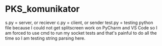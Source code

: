 # PKS_komunikator
s.py = server, or reciever
c.py = client, or sender
test.py = testing python file because I could not get splitscreen work on PyCharm and VS Code so I am forced to use cmd to run my socket tests and that's painful to do all the time so I am testing string parsing here.
